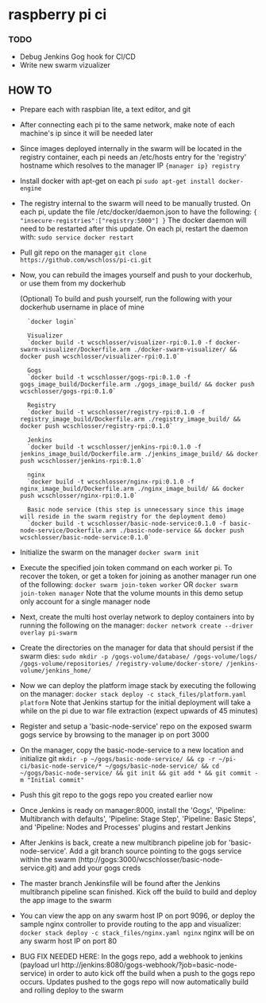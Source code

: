 # raspberry pi ci

### TODO
* Debug Jenkins Gog hook for CI/CD
* Write new swarm vizualizer

## HOW TO
- Prepare each with raspbian lite, a text editor, and git
- After connecting each pi to the same network, make note of each machine's ip since it will be needed later
- Since images deployed internally in the swarm will be located in the registry container, each pi needs an /etc/hosts entry for the 'registry' hostname which resolves to the manager IP
  `{manager ip} registry`
- Install docker with apt-get on each pi
        `sudo apt-get install docker-engine`
- The registry internal to the swarm will need to be manually trusted. On each pi, update the file /etc/docker/daemon.json to have the following:
        `{ "insecure-registries":["registry:5000"] }`
  The docker daemon will need to be restarted after this update. On each pi, restart the daemon with:
        `sudo service docker restart`
- Pull git repo on the manager
        `git clone https://github.com/wschloss/pi-ci.git`
- Now, you can rebuild the images yourself and push to your dockerhub, or use them from my dockerhub

  (Optional) To build and push yourself, run the following with your dockerhub username in place of mine
        
        `docker login`

        Visualizer
        `docker build -t wcschlosser/visualizer-rpi:0.1.0 -f docker-swarm-visualizer/Dockerfile.arm ./docker-swarm-visualizer/ && docker push wcschlosser/visualizer-rpi:0.1.0`

        Gogs
        `docker build -t wcschlosser/gogs-rpi:0.1.0 -f gogs_image_build/Dockerfile.arm ./gogs_image_build/ && docker push wcschlosser/gogs-rpi:0.1.0`

        Registry
        `docker build -t wcschlosser/registry-rpi:0.1.0 -f registry_image_build/Dockerfile.arm ./registry_image_build/ && docker push wcschlosser/registry-rpi:0.1.0`

        Jenkins
        `docker build -t wcschlosser/jenkins-rpi:0.1.0 -f jenkins_image_build/Dockerfile.arm ./jenkins_image_build/ && docker push wcschlosser/jenkins-rpi:0.1.0`

        nginx
        `docker build -t wcschlosser/nginx-rpi:0.1.0 -f nginx_image_build/Dockerfile.arm ./nginx_image_build/ && docker push wcschlosser/nginx-rpi:0.1.0`

        Basic node service (this step is unnecessary since this image will reside in the swarm registry for the deployment demo)
        `docker build -t wcschlosser/basic-node-service:0.1.0 -f basic-node-service/Dockerfile.arm ./basic-node-service && docker push wcschlosser/basic-node-service:0.1.0`

- Initialize the swarm on the manager
        `docker swarm init`
- Execute the specified join token command on each worker pi. To recover the token, or get a token for joining as another manager run one of the following:
        `docker swarm join-token worker` OR `docker swarm join-token manager`
  Note that the volume mounts in this demo setup only account for a single manager node
- Next, create the multi host overlay network to deploy containers into by running the following on the manager:
        `docker network create --driver overlay pi-swarm`
- Create the directories on the manager for data that should persist if the swarm dies:
        `sudo mkdir -p /gogs-volume/database/ /gogs-volume/logs/ /gogs-volume/repositories/ /registry-volume/docker-store/ /jenkins-volume/jenkins_home/`
- Now we can deploy the platform image stack by executing the following on the manager:
        `docker stack deploy -c stack_files/platform.yaml platform`
  Note that Jenkins startup for the initial deployment will take a while on the pi due to war file extraction (expect upwards of 45 minutes)
- Register and setup a 'basic-node-service' repo on the exposed swarm gogs service by browsing to the manager ip on port 3000
- On the manager, copy the basic-node-service to a new location and initialize git
        `mkdir -p ~/gogs/basic-node-service/ && cp -r ~/pi-ci/basic-node-service/* ~/gogs/basic-node-service/ && cd ~/gogs/basic-node-service/ && git init && git add * && git commit -m "Initial commit"`
- Push this git repo to the gogs repo you created earlier now
- Once Jenkins is ready on manager:8000, install the 'Gogs', 'Pipeline: Multibranch with defaults', 'Pipeline: Stage Step', 'Pipeline: Basic Steps', and 'Pipeline: Nodes and Processes' plugins and restart Jenkins
- After Jenkins is back, create a new multibranch pipeline job for 'basic-node-service'. Add a git branch source pointing to the gogs service within the swarm (http://gogs:3000/wcschlosser/basic-node-service.git) and add your gogs creds
- The master branch Jenkinsfile will be found after the Jenkins multibranch pipeline scan finished. Kick off the build to build and deploy the app image to the swarm
- You can view the app on any swarm host IP on port 9096, or deploy the sample nginx controller to provide routing to the app and visualizer:
        `docker stack deploy -c stack_files/nginx.yaml nginx`
  nginx will be on any swarm host IP on port 80
- BUG FIX NEEDED HERE: In the gogs repo, add a webhook to jenkins (payload url http://jenkins:8080/gogs-webhook/?job=basic-node-service) in order to auto kick off the build when a push to the gogs repo occurs. Updates pushed to the gogs repo will now automatically build and rolling deploy to the swarm
